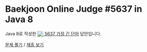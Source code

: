 # Baekjoon Online Judge #5637 in Java 8
Java 8로 작성한 [<img src="https://static.solved.ac/tier_small/7.svg" height="20" align="center">
5637 가장 긴 단어](https://www.acmicpc.net/problem/5637) 답안입니다.

[문제 풀기](https://www.acmicpc.net/problem/5637) /
[제출 보기](https://www.acmicpc.net/source/86767580)
